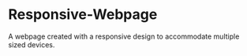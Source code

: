 # Responsive-Webpage
A webpage created with a responsive design to accommodate multiple sized devices.
